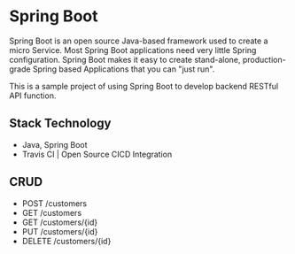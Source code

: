 # Spring Boot

Spring Boot is an open source Java-based framework used to create a micro Service. Most Spring Boot applications need very little Spring configuration. Spring Boot makes it easy to create stand-alone, production-grade Spring based Applications that you can "just run".

This is a sample project of using Spring Boot to develop backend RESTful API function.

## Stack Technology
* Java, Spring Boot
* Travis CI | Open Source CICD Integration

## CRUD
* POST /customers
* GET /customers
* GET /customers/{id}
* PUT /customers/{id}
* DELETE /customers/{id}